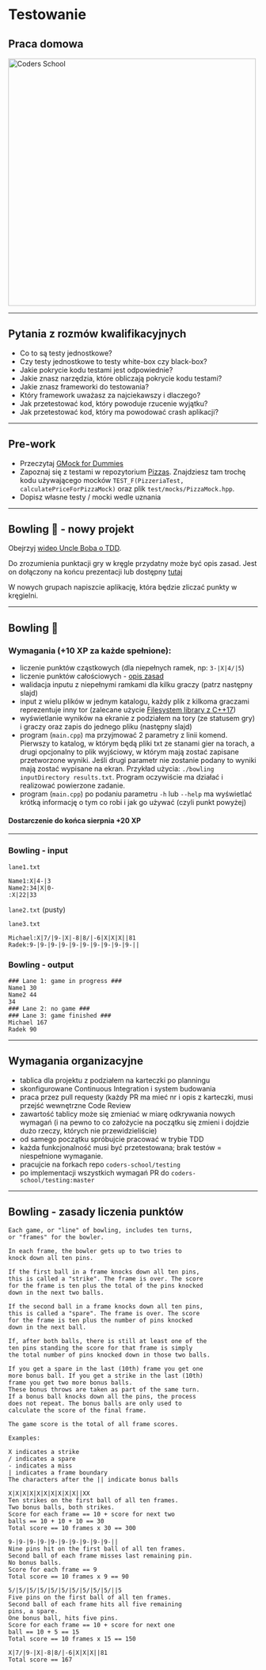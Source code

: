 <!-- .slide: data-background="#111111" -->

# Testowanie

## Praca domowa

<a href="https://coders.school">
    <img width="500" data-src="../coders_school_logo.png" alt="Coders School" class="plain">
</a>

___

## Pytania z rozmów kwalifikacyjnych

* <!-- .element: class="fragment fade-in" --> Co to są testy jednostkowe?
* <!-- .element: class="fragment fade-in" --> Czy testy jednostkowe to testy white-box czy black-box?
* <!-- .element: class="fragment fade-in" --> Jakie pokrycie kodu testami jest odpowiednie?
* <!-- .element: class="fragment fade-in" --> Jakie znasz narzędzia, które obliczają pokrycie kodu testami?
* <!-- .element: class="fragment fade-in" --> Jakie znasz frameworki do testowania?
* <!-- .element: class="fragment fade-in" --> Który framework uważasz za najciekawszy i dlaczego?
* <!-- .element: class="fragment fade-in" --> Jak przetestować kod, który powoduje rzucenie wyjątku?
* <!-- .element: class="fragment fade-in" --> Jak przetestować kod, który ma powodować crash aplikacji?

___

## Pre-work

* Przeczytaj [GMock for Dummies](https://github.com/google/googletest/blob/master/googlemock/docs/for_dummies.md)
* Zapoznaj się z testami w repozytorium [Pizzas](https://github.com/ziobron/Pizzas). Znajdziesz tam trochę kodu używającego mocków `TEST_F(PizzeriaTest, calculatePriceForPizzaMock)` oraz plik `test/mocks/PizzaMock.hpp`.
* Dopisz własne testy / mocki wedle uznania

___

## Bowling 🎳 - nowy projekt

Obejrzyj [wideo Uncle Boba o TDD](https://trello-attachments.s3.amazonaws.com/5b20ebcd819b419f2d65c274/5b5d70bf109bc670f6d8d10d/90fb5c9305b6e8092df116da1c845210/fm_CleanCode-E6-P2-540p.mp4).

Do zrozumienia punktacji gry w kręgle przydatny może być opis zasad. Jest on dołączony na końcu prezentacji lub dostępny [tutaj](https://github.com/coders-school/testing/blob/master/module2/bowling_rules.txt)

W nowych grupach napiszcie aplikację, która będzie zliczać punkty w kręgielni.

___
<!-- .slide: style="font-size: 0.9em" -->

## Bowling 🎳

### Wymagania (+10 XP za każde spełnione):

* liczenie punktów cząstkowych (dla niepełnych ramek, np: `3-|X|4/|5`)
* liczenie punktów całościowych - [opis zasad](https://github.com/coders-school/testing/blob/master/module2/bowling_rules.txt)
* walidacja inputu z niepełnymi ramkami dla kilku graczy (patrz następny slajd)
* input z wielu plików w jednym katalogu, każdy plik z kilkoma graczami reprezentuje inny tor (zalecane użycie [Filesystem library z C++17](https://en.cppreference.com/w/cpp/filesystem))
* wyświetlanie wyników na ekranie z podziałem na tory (ze statusem gry) i graczy oraz zapis do jednego pliku (następny slajd)
* program (`main.cpp`) ma przyjmować 2 parametry z linii komend. Pierwszy to katalog, w którym będą pliki txt ze stanami gier na torach, a drugi opcjonalny to plik wyjściowy, w którym mają zostać zapisane przetworzone wyniki. Jeśli drugi parametr nie zostanie podany to wyniki mają zostać wypisane na ekran. Przykład użycia: `./bowling inputDirectory results.txt`. Program oczywiście ma działać i realizować powierzone zadanie.
* program (`main.cpp`) po podaniu parametru `-h` lub `--help` ma wyświetlać krótką informację o tym co robi i jak go używać (czyli punkt powyżej)

#### Dostarczenie do końca sierpnia +20 XP

___
<!-- .slide: style="font-size: 0.8em" -->

### Bowling - input

`lane1.txt`

```text
Name1:X|4-|3
Name2:34|X|0-
:X|22|33
```

`lane2.txt` (pusty)

`lane3.txt`

```text
Michael:X|7/|9-|X|-8|8/|-6|X|X|X||81
Radek:9-|9-|9-|9-|9-|9-|9-|9-|9-|9-||
```

### Bowling - output

```text
### Lane 1: game in progress ###
Name1 30
Name2 44
34
### Lane 2: no game ###
### Lane 3: game finished ###
Michael 167
Radek 90
```

___

## Wymagania organizacyjne

* tablica dla projektu z podziałem na karteczki po planningu
* skonfigurowane Continuous Integration i system budowania
* praca przez pull requesty (każdy PR ma mieć nr i opis z karteczki, musi przejść wewnętrzne Code Review
* zawartość tablicy może się zmieniać w miarę odkrywania nowych wymagań (i na pewno to co założycie na początku się zmieni i dojdzie dużo rzeczy, których nie przewidzieliście)
* od samego początku spróbujcie pracować w trybie TDD
* każda funkcjonalność musi być przetestowana; brak testów = niespełnione wymaganie.
* pracujcie na forkach repo `coders-school/testing`
* po implementacji wszystkich wymagań PR do `coders-school/testing:master`

___

## Bowling - zasady liczenia punktów

```text
Each game, or "line" of bowling, includes ten turns,
or "frames" for the bowler.

In each frame, the bowler gets up to two tries to
knock down all ten pins.

If the first ball in a frame knocks down all ten pins,
this is called a "strike". The frame is over. The score
for the frame is ten plus the total of the pins knocked
down in the next two balls.

If the second ball in a frame knocks down all ten pins,
this is called a "spare". The frame is over. The score
for the frame is ten plus the number of pins knocked
down in the next ball.

If, after both balls, there is still at least one of the
ten pins standing the score for that frame is simply
the total number of pins knocked down in those two balls.

If you get a spare in the last (10th) frame you get one
more bonus ball. If you get a strike in the last (10th)
frame you get two more bonus balls.
These bonus throws are taken as part of the same turn.
If a bonus ball knocks down all the pins, the process
does not repeat. The bonus balls are only used to
calculate the score of the final frame.

The game score is the total of all frame scores.

Examples:

X indicates a strike
/ indicates a spare
- indicates a miss
| indicates a frame boundary
The characters after the || indicate bonus balls

X|X|X|X|X|X|X|X|X|X||XX
Ten strikes on the first ball of all ten frames.
Two bonus balls, both strikes.
Score for each frame == 10 + score for next two
balls == 10 + 10 + 10 == 30
Total score == 10 frames x 30 == 300

9-|9-|9-|9-|9-|9-|9-|9-|9-|9-||
Nine pins hit on the first ball of all ten frames.
Second ball of each frame misses last remaining pin.
No bonus balls.
Score for each frame == 9
Total score == 10 frames x 9 == 90

5/|5/|5/|5/|5/|5/|5/|5/|5/|5/||5
Five pins on the first ball of all ten frames.
Second ball of each frame hits all five remaining
pins, a spare.
One bonus ball, hits five pins.
Score for each frame == 10 + score for next one
ball == 10 + 5 == 15
Total score == 10 frames x 15 == 150

X|7/|9-|X|-8|8/|-6|X|X|X||81
Total score == 167
```
